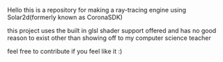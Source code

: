 Hello this is a repository for making a ray-tracing engine using Solar2d(formerly known as CoronaSDK)

this project uses the built in glsl shader support offered and has no good reason to exist other than showing off to my computer science teacher

feel free to contribute if you feel like it :)
